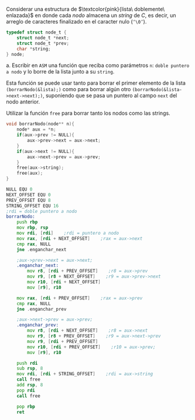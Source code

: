 Considerar una estructura de $\textcolor{pink}{lista\ doblemente\ enlazada}$ en donde cada $nodo$ almacena un $string$ de $C$, es decir, un arreglo de caracteres finalizado en el caracter nulo (`‘\0’`).
```c
typedef struct node_t {
    struct node_t *next;
    struct node_t *prev;
    char *string;
} node;
```
a. Escribir en `ASM` una función que reciba como parámetros `n`: `doble puntero a nodo` y lo borre de la lista junto a su `string`. 

Esta función se puede usar tanto para borrar el primer elemento de la lista `(borrarNodo(&lista);)` como para
borrar algún otro `(borrarNodo(&lista->next->next);)`, suponiendo que se pasa un puntero al campo `next` del nodo
anterior.

Utilizar la función `free` para borrar tanto los nodos como las strings.

```c
void borrarNodo(node** n){
    node* aux = *n;
    if(aux->prev != NULL){
        aux->prev->next = aux->next;
    }
    if(aux->next != NULL){
        aux->next->prev = aux->prev;
    }
    free(aux->string);
    free(aux);
}
```
```asm
NULL EQU 0
NEXT_OFFSET EQU 0
PREV_OFFSET EQU 8
STRING_OFFSET EQU 16
;rdi = doble puntero a nodo
borrarNodo:
    push rbp
    mov rbp, rsp
    mov rdi, [rdi]    ;rdi = puntero a nodo
    mov rax, [rdi + NEXT_OFFSET]    ;rax = aux->next
    cmp rax, NULL
    jne .enganchar_next

    ;aux->prev->next = aux->next;
    .enganchar_next:
        mov r8, [rdi + PREV_OFFSET]    ;r8 = aux->prev
        mov r9, [r8 + NEXT_OFFSET]    ;r9 = aux->prev->next
        mov r10, [rdi + NEXT_OFFSET]    
        mov [r9], r10

    mov rax, [rdi + PREV_OFFSET]    ;rax = aux->prev
    cmp rax, NULL
    jne .enganchar_prev

    ;aux->next->prev = aux->prev;
    .enganchar_prev:
        mov r8, [rdi + NEXT_OFFSET]    ;r8 = aux->next
        mov r9, [r8 + PREV_OFFSET]    ;r9 = aux->next->prev
        mov r9, [rdi + PREV_OFFSET]    
        mov r10, [rdi + PREV_OFFSET]    ;r10 = aux->prev;
        mov [r9], r10

    push rdi
    sub rsp, 8
    mov rdi, [rdi + STRING_OFFSET]    ;rdi = aux->string
    call free
    add rsp, 8
    pop rdi
    call free

    pop rbp
    ret